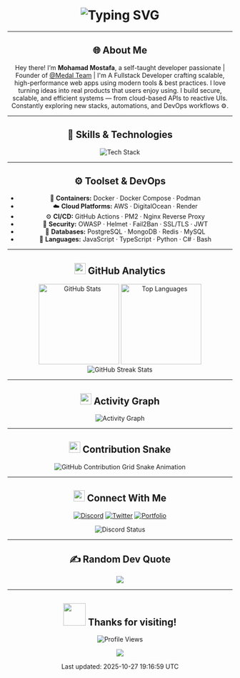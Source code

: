 <h1 align="center">
  <img src="https://readme-typing-svg.demolab.com?font=Fira+Code&size=30&duration=2000&pause=500&color=00BFFF&center=true&vCenter=true&width=600&lines=Hey%2C+I'm+Mohamad+Mostafa!;Cyber+Security+Specialist+%F0%9F%94%91;Full-Stack+Developer+%F0%9F%92%BB;Tech+Enthusiast+%F0%9F%94%A5;Always+Learning+and+Building+%F0%9F%9A%80" alt="Typing SVG" />
</h1>

---

<div align="center">

## 🌐 About Me

Hey there! I’m **Mohamad Mostafa**, a self-taught developer passionate |
Founder of [@Medal Team](https://github.com/MedalTeam) |
I'm A Fullstack Developer crafting scalable, high-performance web apps using modern tools & best practices.
I love turning ideas into real products that users enjoy using.
I build secure, scalable, and efficient systems — from cloud-based APIs to reactive UIs.
Constantly exploring new stacks, automations, and DevOps workflows ⚙️.

---

<div align="center">

## 🧠 Skills & Technologies

  <img src="https://skillicons.dev/icons?i=ts,js,html,css,react,nextjs,nodejs,express,mongodb,python,django,fastapi,java,c,cs,redis,docker,linux,bash,git,github,nginx,aws,vscode&perline=9" alt="Tech Stack" />
</div>

---

## ⚙️ Toolset & DevOps
- 🐳 **Containers:** Docker · Docker Compose · Podman  
- ☁️ **Cloud Platforms:** AWS · DigitalOcean · Render  
- ⚙️ **CI/CD:** GitHub Actions · PM2 · Nginx Reverse Proxy  
- 🔐 **Security:** OWASP · Helmet · Fail2Ban · SSL/TLS · JWT  
- 💾 **Databases:** PostgreSQL · MongoDB · Redis · MySQL  
- 🧰 **Languages:** JavaScript · TypeScript · Python · C# · Bash

---

<div align="center">


## <img src="https://media.giphy.com/media/iY8CRBdQXODJSCERIr/giphy.gif" width="25"> **GitHub Analytics**

<div align="center">
  <img height="180em" src="https://github-readme-stats-sigma-five.vercel.app/api?username=itz-virus&show_icons=true&count_private=true&theme=react&hide_border=true&bg_color=1F222E&title_color=F85D7F&icon_color=F8D866" alt="GitHub Stats"/>
  <img height="180em" src="https://github-readme-stats-sigma-five.vercel.app/api/top-langs/?username=itz-virus&layout=compact&langs_count=8&theme=react&hide_border=true&bg_color=1F222E&title_color=F85D7F&icon_color=F8D866" alt="Top Languages"/>
</div>

<div align="center">
  <img src="https://streak-stats.demolab.com/?user=itz-virus&theme=react&hide_border=true&background=1F222E&stroke=F85D7F&ring=F8D866&fire=F85D7F&currStreakLabel=F8D866" alt="GitHub Streak Stats"/>
</div>

---

## <img src="https://media.giphy.com/media/LnQjpWaON8nhr21vNW/giphy.gif" width="25"> **Activity Graph**

<div align="center">
  <img src="https://github-readme-activity-graph.vercel.app/graph?username=itz-virus&custom_title=Mohamad%20GitHub%20Activity%20Graph&bg_color=1F222E&color=F8D866&line=F85D7F&point=FFFFFF&area_color=FFFFFF&area=true&hide_border=true"activity-graph.vercel.app/graph?username=itz-virus&custom_title=Mohamad%20GitHub%20Activity%20Graph&bg_color=1F222E&color=F8D866&line=F85D7F&point=FFFFFF&area_color=FFFFFF&area=true&hide_border=true"t=1761512320activity-graph.vercel.app/graph?username=itz-virus&custom_title=Mohamad%20GitHub%20Activity%20Graph&bg_color=1F222E&color=F8D866&line=F85D7F&point=FFFFFF&area_color=FFFFFF&area=true&hide_border=true"activity-graph.vercel.app/graph?username=itz-virus&custom_title=Mohamad%20GitHub%20Activity%20Graph&bg_color=1F222E&color=F8D866&line=F85D7F&point=FFFFFF&area_color=FFFFFF&area=true&hide_border=true"t=1761512320t=1761512434?t=1761512450?t=1761512517?t=1761547221 alt="Activity Graph"/>
</div>

---

## <img src="https://media.giphy.com/media/LnQjpWaON8nhr21vNW/giphy.gif" width="25"> **Contribution Snake**

<div align="center">
  <picture>
    <source media="(prefers-color-scheme: dark)" srcset="https://raw.githubusercontent.com/mrvirusdev/itz-virus/output/github-contribution-grid-snake-dark.svg">
    <img alt="GitHub Contribution Grid Snake Animation" src="https://raw.githubusercontent.com/mrvirusdev/itz-virus/output/github-contribution-grid-snake.svg">
  </picture>
</div>

---

## <img src="https://media.giphy.com/media/LnQjpWaON8nhr21vNW/giphy.gif" width="25"> **Connect With Me**

<div align="center">

  [![Discord](https://img.shields.io/badge/Discord-7289DA?style=for-the-badge&logo=discord&logoColor=white)](https://discord.com/users/1211333955299704882)
  [![Twitter](https://img.shields.io/badge/Twitter-1DA1F2?style=for-the-badge&logo=twitter&logoColor=white)](https://twitter.com/mrvirusdev)
  [![Portfolio](https://img.shields.io/badge/Portfolio-FF5722?style=for-the-badge&logo=google-chrome&logoColor=white)](https://mmostafa.com/)
  
  <img src="https://discord.c99.nl/widget/theme-4/1211333955299704882.png" alt="Discord Status"/>


</div>

---

<div align="center">

## ✍️ Random Dev Quote
![](https://quotes-github-readme.vercel.app/api?type=horizontal&theme=dark)

---

<div align="center">

## <img src="https://media.giphy.com/media/VgCDAzcKvsR6OM0uWg/giphy.gif" width="50"> **Thanks for visiting!**

![Profile Views](https://komarev.com/ghpvc/?username=itz-virus&style=for-the-badge&color=brightgreen)

<p align="center">
  <img src="https://readme-typing-svg.herokuapp.com?font=Fira+Code&size=22&pause=1000&color=00CFFF&center=true&vCenter=true&width=600&lines=Thanks+For+Reading+❤️;"/>
</p>


<!--LAST_UPDATED--> Last updated: 2025-10-27 19:16:59 UTC <!--END_LAST_UPDATED-->

